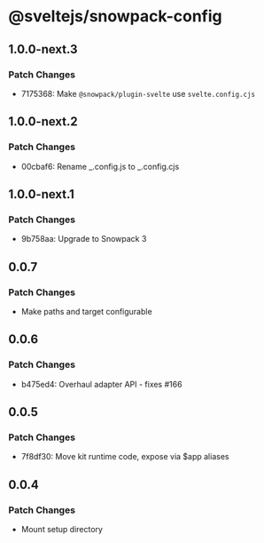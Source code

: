 # @sveltejs/snowpack-config

## 1.0.0-next.3

### Patch Changes

- 7175368: Make `@snowpack/plugin-svelte` use `svelte.config.cjs`

## 1.0.0-next.2

### Patch Changes

- 00cbaf6: Rename _.config.js to _.config.cjs

## 1.0.0-next.1

### Patch Changes

- 9b758aa: Upgrade to Snowpack 3

## 0.0.7

### Patch Changes

- Make paths and target configurable

## 0.0.6

### Patch Changes

- b475ed4: Overhaul adapter API - fixes #166

## 0.0.5

### Patch Changes

- 7f8df30: Move kit runtime code, expose via \$app aliases

## 0.0.4

### Patch Changes

- Mount setup directory
